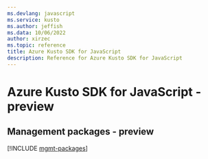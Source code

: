 ```yaml
---
ms.devlang: javascript
ms.service: kusto
ms.author: jeffish
ms.data: 10/06/2022
author: xirzec
ms.topic: reference
title: Azure Kusto SDK for JavaScript
description: Reference for Azure Kusto SDK for JavaScript
---
```

# Azure Kusto SDK for JavaScript - preview

## Management packages - preview
[!INCLUDE [mgmt-packages](kusto-mgmt-index.md)]
